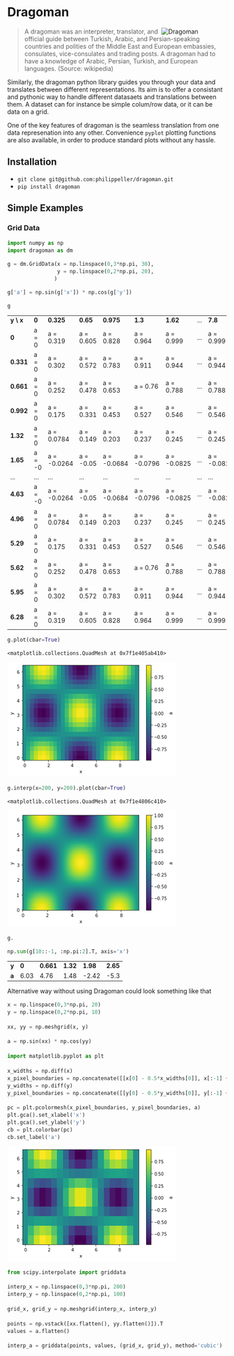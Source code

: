 # Dragoman
<img align="right" src="https://raw.githubusercontent.com/philippeller/dragoman/master/dragoman.png" alt="Dragoman" width=150>

> A dragoman was an interpreter, translator, and official guide between Turkish, Arabic, and Persian-speaking countries and polities of the Middle East and European embassies, consulates, vice-consulates and trading posts. A dragoman had to have a knowledge of Arabic, Persian, Turkish, and European languages. (Source: wikipedia)

Similarly, the dragoman python library guides you through your data and translates between different representations.
Its aim is to offer a consistant and pythonic way to handle different datasaets and translations between them.
A dataset can for instance be simple colum/row data, or it can be data on a grid.

One of the key features of dragoman is the seamless translation from one data represenation into any other. 
Convenience `pyplot` plotting functions are also available, in order to produce standard plots without any hassle.

## Installation

* `git clone git@github.com:philippeller/dragoman.git`
* `pip install dragoman`

## Simple Examples

### Grid Data


```python
import numpy as np
import dragoman as dm
```


```python
g = dm.GridData(x = np.linspace(0,3*np.pi, 30),
                y = np.linspace(0,2*np.pi, 20),
               )
```


```python
g['a'] = np.sin(g['x']) * np.cos(g['y'])
```


```python
g
```




<table>
<tbody>
<tr><td><b>y \ x</b></td><td><b>0</b></td><td><b>0.325</b></td><td><b>0.65</b></td><td><b>0.975</b></td><td><b>1.3</b> </td><td><b>1.62</b></td><td>...</td><td><b>7.8</b> </td><td><b>8.12</b></td><td><b>8.45</b></td><td><b>8.77</b></td><td><b>9.1</b> </td><td><b>9.42</b>  </td></tr>
<tr><td><b>0</b>    </td><td>a = 0   </td><td>a = 0.319   </td><td>a = 0.605  </td><td>a = 0.828   </td><td>a = 0.964  </td><td>a = 0.999  </td><td>...</td><td>a = 0.999  </td><td>a = 0.964  </td><td>a = 0.828  </td><td>a = 0.605  </td><td>a = 0.319  </td><td>a = 3.67e-16 </td></tr>
<tr><td><b>0.331</b></td><td>a = 0   </td><td>a = 0.302   </td><td>a = 0.572  </td><td>a = 0.783   </td><td>a = 0.911  </td><td>a = 0.944  </td><td>...</td><td>a = 0.944  </td><td>a = 0.911  </td><td>a = 0.783  </td><td>a = 0.572  </td><td>a = 0.302  </td><td>a = 3.47e-16 </td></tr>
<tr><td><b>0.661</b></td><td>a = 0   </td><td>a = 0.252   </td><td>a = 0.478  </td><td>a = 0.653   </td><td>a = 0.76   </td><td>a = 0.788  </td><td>...</td><td>a = 0.788  </td><td>a = 0.76   </td><td>a = 0.653  </td><td>a = 0.478  </td><td>a = 0.252  </td><td>a = 2.9e-16  </td></tr>
<tr><td><b>0.992</b></td><td>a = 0   </td><td>a = 0.175   </td><td>a = 0.331  </td><td>a = 0.453   </td><td>a = 0.527  </td><td>a = 0.546  </td><td>...</td><td>a = 0.546  </td><td>a = 0.527  </td><td>a = 0.453  </td><td>a = 0.331  </td><td>a = 0.175  </td><td>a = 2.01e-16 </td></tr>
<tr><td><b>1.32</b> </td><td>a = 0   </td><td>a = 0.0784  </td><td>a = 0.149  </td><td>a = 0.203   </td><td>a = 0.237  </td><td>a = 0.245  </td><td>...</td><td>a = 0.245  </td><td>a = 0.237  </td><td>a = 0.203  </td><td>a = 0.149  </td><td>a = 0.0784 </td><td>a = 9.02e-17 </td></tr>
<tr><td><b>1.65</b> </td><td>a = -0  </td><td>a = -0.0264 </td><td>a = -0.05  </td><td>a = -0.0684 </td><td>a = -0.0796</td><td>a = -0.0825</td><td>...</td><td>a = -0.0825</td><td>a = -0.0796</td><td>a = -0.0684</td><td>a = -0.05  </td><td>a = -0.0264</td><td>a = -3.03e-17</td></tr>
<tr><td>...         </td><td>...     </td><td>...         </td><td>...        </td><td>...         </td><td>...        </td><td>...        </td><td>...</td><td>...        </td><td>...        </td><td>...        </td><td>...        </td><td>...        </td><td>...          </td></tr>
<tr><td><b>4.63</b> </td><td>a = -0  </td><td>a = -0.0264 </td><td>a = -0.05  </td><td>a = -0.0684 </td><td>a = -0.0796</td><td>a = -0.0825</td><td>...</td><td>a = -0.0825</td><td>a = -0.0796</td><td>a = -0.0684</td><td>a = -0.05  </td><td>a = -0.0264</td><td>a = -3.03e-17</td></tr>
<tr><td><b>4.96</b> </td><td>a = 0   </td><td>a = 0.0784  </td><td>a = 0.149  </td><td>a = 0.203   </td><td>a = 0.237  </td><td>a = 0.245  </td><td>...</td><td>a = 0.245  </td><td>a = 0.237  </td><td>a = 0.203  </td><td>a = 0.149  </td><td>a = 0.0784 </td><td>a = 9.02e-17 </td></tr>
<tr><td><b>5.29</b> </td><td>a = 0   </td><td>a = 0.175   </td><td>a = 0.331  </td><td>a = 0.453   </td><td>a = 0.527  </td><td>a = 0.546  </td><td>...</td><td>a = 0.546  </td><td>a = 0.527  </td><td>a = 0.453  </td><td>a = 0.331  </td><td>a = 0.175  </td><td>a = 2.01e-16 </td></tr>
<tr><td><b>5.62</b> </td><td>a = 0   </td><td>a = 0.252   </td><td>a = 0.478  </td><td>a = 0.653   </td><td>a = 0.76   </td><td>a = 0.788  </td><td>...</td><td>a = 0.788  </td><td>a = 0.76   </td><td>a = 0.653  </td><td>a = 0.478  </td><td>a = 0.252  </td><td>a = 2.9e-16  </td></tr>
<tr><td><b>5.95</b> </td><td>a = 0   </td><td>a = 0.302   </td><td>a = 0.572  </td><td>a = 0.783   </td><td>a = 0.911  </td><td>a = 0.944  </td><td>...</td><td>a = 0.944  </td><td>a = 0.911  </td><td>a = 0.783  </td><td>a = 0.572  </td><td>a = 0.302  </td><td>a = 3.47e-16 </td></tr>
<tr><td><b>6.28</b> </td><td>a = 0   </td><td>a = 0.319   </td><td>a = 0.605  </td><td>a = 0.828   </td><td>a = 0.964  </td><td>a = 0.999  </td><td>...</td><td>a = 0.999  </td><td>a = 0.964  </td><td>a = 0.828  </td><td>a = 0.605  </td><td>a = 0.319  </td><td>a = 3.67e-16 </td></tr>
</tbody>
</table>




```python
g.plot(cbar=True)
```




    <matplotlib.collections.QuadMesh at 0x7f1e405ab410>




![png](README_files/README_5_1.png)



```python
g.interp(x=200, y=200).plot(cbar=True)
```




    <matplotlib.collections.QuadMesh at 0x7f1e4806c410>




![png](README_files/README_6_1.png)



```python
g.
```


```python
np.sum(g[10::-1, :np.pi:2].T, axis='x')
```




<table>
<tbody>
<tr><td><b>y</b></td><td><b>0</b></td><td><b>0.661</b></td><td><b>1.32</b></td><td><b>1.98</b></td><td><b>2.65</b></td></tr>
<tr><td><b>a</b></td><td>6.03    </td><td>4.76        </td><td>1.48       </td><td>-2.42      </td><td>-5.3       </td></tr>
</tbody>
</table>



Alternative way without using Dragoman could look something like that


```python
x = np.linspace(0,3*np.pi, 20)
y = np.linspace(0,2*np.pi, 10) 

xx, yy = np.meshgrid(x, y)

a = np.sin(xx) * np.cos(yy)

import matplotlib.pyplot as plt

x_widths = np.diff(x)
x_pixel_boundaries = np.concatenate([[x[0] - 0.5*x_widths[0]], x[:-1] + 0.5*x_widths, [x[-1] + 0.5*x_widths[-1]]])
y_widths = np.diff(y)
y_pixel_boundaries = np.concatenate([[y[0] - 0.5*y_widths[0]], y[:-1] + 0.5*y_widths, [y[-1] + 0.5*y_widths[-1]]])

pc = plt.pcolormesh(x_pixel_boundaries, y_pixel_boundaries, a)
plt.gca().set_xlabel('x')
plt.gca().set_ylabel('y')
cb = plt.colorbar(pc)
cb.set_label('a')
```


![png](README_files/README_10_0.png)



```python
from scipy.interpolate import griddata

interp_x = np.linspace(0,3*np.pi, 200)
interp_y = np.linspace(0,2*np.pi, 100) 

grid_x, grid_y = np.meshgrid(interp_x, interp_y)

points = np.vstack([xx.flatten(), yy.flatten()]).T
values = a.flatten()

interp_a = griddata(points, values, (grid_x, grid_y), method='cubic')
```


```python

```
